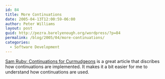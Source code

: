 ```yaml
---
id: 84
title: More Continuations
date: 2005-04-13T12:00:59-06:00
author: Peter Williams
layout: post
guid: http://pezra.barelyenough.org/wordpress/?p=84
permalink: /blog/2005/04/more-continuations/
categories:
  - Software Development
---
```

[Sam Ruby: Continuations for Curmudgeons](http://www.intertwingly.net/blog/2005/04/13/Continuations-for-Curmudgeons) is a great article that discribes how continuations are implemented. It makes it a bit easier for me to understand how continuations are used.